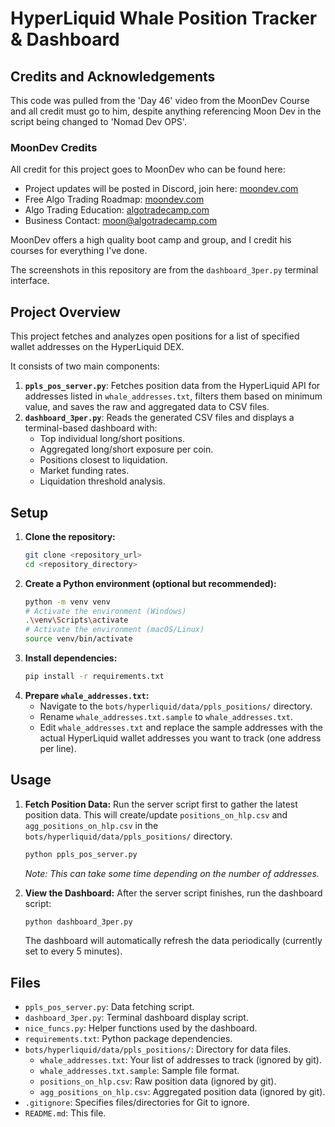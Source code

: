# HyperLiquid Whale Position Tracker & Dashboard

## Credits and Acknowledgements

This code was pulled from the 'Day 46' video from the MoonDev Course and all credit must go to him, despite anything referencing Moon Dev in the script being changed to 'Nomad Dev OPS'.

### MoonDev Credits

All credit for this project goes to MoonDev who can be found here:

- Project updates will be posted in Discord, join here: [moondev.com](https://moondev.com)
- Free Algo Trading Roadmap: [moondev.com](https://moondev.com)
- Algo Trading Education: [algotradecamp.com](https://algotradecamp.com)
- Business Contact: moon@algotradecamp.com

MoonDev offers a high quality boot camp and group, and I credit his courses for everything I've done.

The screenshots in this repository are from the `dashboard_3per.py` terminal interface.

## Project Overview

This project fetches and analyzes open positions for a list of specified wallet addresses on the HyperLiquid DEX.

It consists of two main components:

1. **`ppls_pos_server.py`**: Fetches position data from the HyperLiquid API for addresses listed in `whale_addresses.txt`, filters them based on minimum value, and saves the raw and aggregated data to CSV files.
2. **`dashboard_3per.py`**: Reads the generated CSV files and displays a terminal-based dashboard with:
   - Top individual long/short positions.
   - Aggregated long/short exposure per coin.
   - Positions closest to liquidation.
   - Market funding rates.
   - Liquidation threshold analysis.

## Setup

1.  **Clone the repository:**
    ```bash
    git clone <repository_url>
    cd <repository_directory>
    ```
2.  **Create a Python environment (optional but recommended):**
    ```bash
    python -m venv venv
    # Activate the environment (Windows)
    .\venv\Scripts\activate
    # Activate the environment (macOS/Linux)
    source venv/bin/activate
    ```
3.  **Install dependencies:**
    ```bash
    pip install -r requirements.txt
    ```
4.  **Prepare `whale_addresses.txt`:**
    *   Navigate to the `bots/hyperliquid/data/ppls_positions/` directory.
    *   Rename `whale_addresses.txt.sample` to `whale_addresses.txt`.
    *   Edit `whale_addresses.txt` and replace the sample addresses with the actual HyperLiquid wallet addresses you want to track (one address per line).

## Usage

1.  **Fetch Position Data:**
    Run the server script first to gather the latest position data. This will create/update `positions_on_hlp.csv` and `agg_positions_on_hlp.csv` in the `bots/hyperliquid/data/ppls_positions/` directory.
    ```bash
    python ppls_pos_server.py
    ```
    *Note: This can take some time depending on the number of addresses.*

2.  **View the Dashboard:**
    After the server script finishes, run the dashboard script:
    ```bash
    python dashboard_3per.py
    ```
    The dashboard will automatically refresh the data periodically (currently set to every 5 minutes).

## Files

*   `ppls_pos_server.py`: Data fetching script.
*   `dashboard_3per.py`: Terminal dashboard display script.
*   `nice_funcs.py`: Helper functions used by the dashboard.
*   `requirements.txt`: Python package dependencies.
*   `bots/hyperliquid/data/ppls_positions/`: Directory for data files.
    *   `whale_addresses.txt`: Your list of addresses to track (ignored by git).
    *   `whale_addresses.txt.sample`: Sample file format.
    *   `positions_on_hlp.csv`: Raw position data (ignored by git).
    *   `agg_positions_on_hlp.csv`: Aggregated position data (ignored by git).
*   `.gitignore`: Specifies files/directories for Git to ignore.
*   `README.md`: This file.

